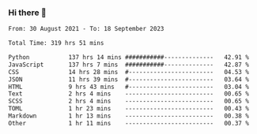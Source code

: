### Hi there 👋

<!--
**dominoto/dominoto** is a ✨ _special_ ✨ repository because its `README.md` (this file) appears on your GitHub profile.

Here are some ideas to get you started:

- 🔭 I’m currently working on ...
- 🌱 I’m currently learning ...
- 👯 I’m looking to collaborate on ...
- 🤔 I’m looking for help with ...
- 💬 Ask me about ...
- 📫 How to reach me: ...
- 😄 Pronouns: ...
- ⚡ Fun fact: ...
-->
<!--START_SECTION:waka-->

```txt
From: 30 August 2021 - To: 18 September 2023

Total Time: 319 hrs 51 mins

Python           137 hrs 14 mins ###########--------------   42.91 %
JavaScript       137 hrs 7 mins  ###########--------------   42.87 %
CSS              14 hrs 28 mins  #------------------------   04.53 %
JSON             11 hrs 39 mins  #------------------------   03.64 %
HTML             9 hrs 43 mins   #------------------------   03.04 %
Text             2 hrs 4 mins    -------------------------   00.65 %
SCSS             2 hrs 4 mins    -------------------------   00.65 %
TOML             1 hr 23 mins    -------------------------   00.43 %
Markdown         1 hr 13 mins    -------------------------   00.38 %
Other            1 hr 11 mins    -------------------------   00.37 %
```

<!--END_SECTION:waka-->
